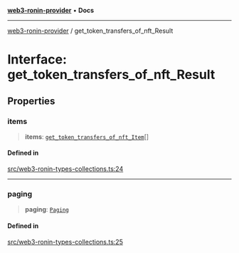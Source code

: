 [**web3-ronin-provider**](../README.md) • **Docs**

***

[web3-ronin-provider](../globals.md) / get\_token\_transfers\_of\_nft\_Result

# Interface: get\_token\_transfers\_of\_nft\_Result

## Properties

### items

> **items**: [`get_token_transfers_of_nft_Item`](get_token_transfers_of_nft_Item.md)[]

#### Defined in

[src/web3-ronin-types-collections.ts:24](https://github.com/chuacw/web3-ronin-provider/blob/ce08d460e2589edd5c5b854bf0bd2f7be4e0431f/src/web3-ronin-types-collections.ts#L24)

***

### paging

> **paging**: [`Paging`](Paging.md)

#### Defined in

[src/web3-ronin-types-collections.ts:25](https://github.com/chuacw/web3-ronin-provider/blob/ce08d460e2589edd5c5b854bf0bd2f7be4e0431f/src/web3-ronin-types-collections.ts#L25)
